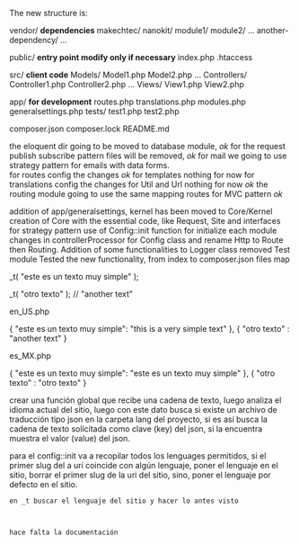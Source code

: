 The new structure is:

vendor/                    __dependencies__
    makechtec/
        nanokit/
            module1/
            module2/
            ...
    another-dependency/
    ...

public/                    __entry point modify only if necessary__
    index.php
    .htaccess

src/                        __client code__
    Models/
        Model1.php
        Model2.php
        ...
    Controllers/
        Controller1.php
        Controller2.php
        ...
    Views/
        View1.php
        View2.php

app/                        __for development__
    routes.php
    translations.php
    modules.php
    generalsettings.php
    tests/
        test1.php
        test2.php

composer.json
composer.lock
README.md



the eloquent dir going to be moved to database module,  *ok*
for the request publish subscribe pattern files will be removed,  *ok*
for mail we going to use strategy pattern for emails with data forms.  
for routes config the changes *ok*
for templates nothing for now
for translations config the changes
for Util and Url nothing for now *ok*
the routing module going to use the same mapping routes for MVC pattern *ok*


addition of app/generalsettings, 
kernel has been moved to Core/Kernel
creation of Core with the essential code, like Request, Site and interfaces for strategy pattern
use of Config::init function for initialize each module
changes in controllerProcessor for Config class and rename Http to Route then Routing.
Addition of some functionalities to Logger class
removed Test module
Tested the new functionality, 
from index to composer.json files map


   _t( "este es un texto muy simple" );

   _t( "otro texto" );            // "another text"

   en_US.php

   {
       "este es un texto muy simple": "this is a very simple text"
   },
   {
       "otro texto" : "another text"
   }

   es_MX.php

   {
       "este es un texto muy simple": "este es un texto muy simple"
   },
   {
       "otro texto" : "otro texto"
   }



   crear una función global que recibe una cadena de texto,
   luego analiza el idioma actual del sitio,
   luego con este dato busca si existe un archivo de traducción tipo json en la carpeta lang del proyecto,
   si es así busca la cadena de texto solicitada como clave (key) del json,
   si la encuentra muestra el valor (value) del json.



   para el config::init
   va a recopilar todos los lenguages permitidos,
   si el primer slug del a uri coincide con algún lenguaje,
        poner el lenguaje en el sitio,
        borrar el primer slug de la uri del sitio,
    sino, poner el lenguaje por defecto en el sitio.

    en _t buscar el lenguaje del sitio y hacer lo antes visto



    hace falta la documentación
